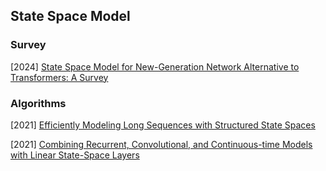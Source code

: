 ## State Space Model

### Survey

[2024] [State Space Model for New-Generation Network Alternative to Transformers: A Survey](https://arxiv.org/abs/2404.09516)



### Algorithms

[2021] [Efficiently Modeling Long Sequences with Structured State Spaces](https://arxiv.org/abs/2111.00396)

[2021] [Combining Recurrent, Convolutional, and Continuous-time Models with Linear State-Space Layers](https://arxiv.org/abs/2110.13985)